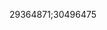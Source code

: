 [//]: # (Created by ./bin/manage_files.pl from ./species/Schmidtea_mediterranea/PRJNA379262/Schmidtea_mediterranea_PRJNA379262.publication.html on Thu Jun 11 13:45:45 2020)
29364871;30496475
